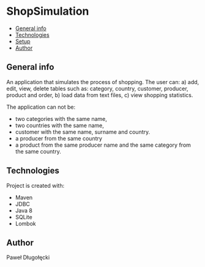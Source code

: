 # ShopSimulation
* [General info](#general-info)
* [Technologies](#technologies)
* [Setup](#setup)
* [Author](#author)

## General info
An application that simulates the process of shopping.
The user can:
a) add, edit, view, delete tables such as: category, country, customer, producer, product and order,
b) load data from text files,
c) view shopping statistics.

The application can not be:
- two categories with the same name,
- two countries with the same name,
- customer with the same name, surname and country.
- a producer from the same country
- a product from the same producer name and the same category from the same country.

## Technologies
Project is created with:
* Maven
* JDBC
* Java 8
* SQLite
* Lombok

## Author
Paweł Długołęcki
